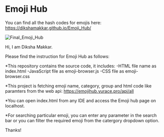 # Emoji Hub
You can find all the hash codes for emojis here: https://dikshamakkar.github.io/Emoji_Hub/

![Final_Emoji_Hub](https://github.com/DikshaMakkar/Emoji_Hub/assets/62770475/34a8cffc-e189-4a10-9f99-23572df6a9dd)

Hi, I am Diksha Makkar.

Please find the instruction for Emoji Hub as follows:

*This repository contains the source code, it includes:
-HTML file name as index.html
-JavaScript file as emoji-browser.js
-CSS file as emoji-browser.css

*This project is fetching emoji name, category, group and html code like paramters from the web api: https://emojihub.yurace.pro/api/all

*You can open index.html from any IDE and access the Emoji hub page on localhost. 

*For searching particular emoji, you can enter any parameter in the search bar or you can filter the required emoji from the catergory dropdown option.

Thanks!
